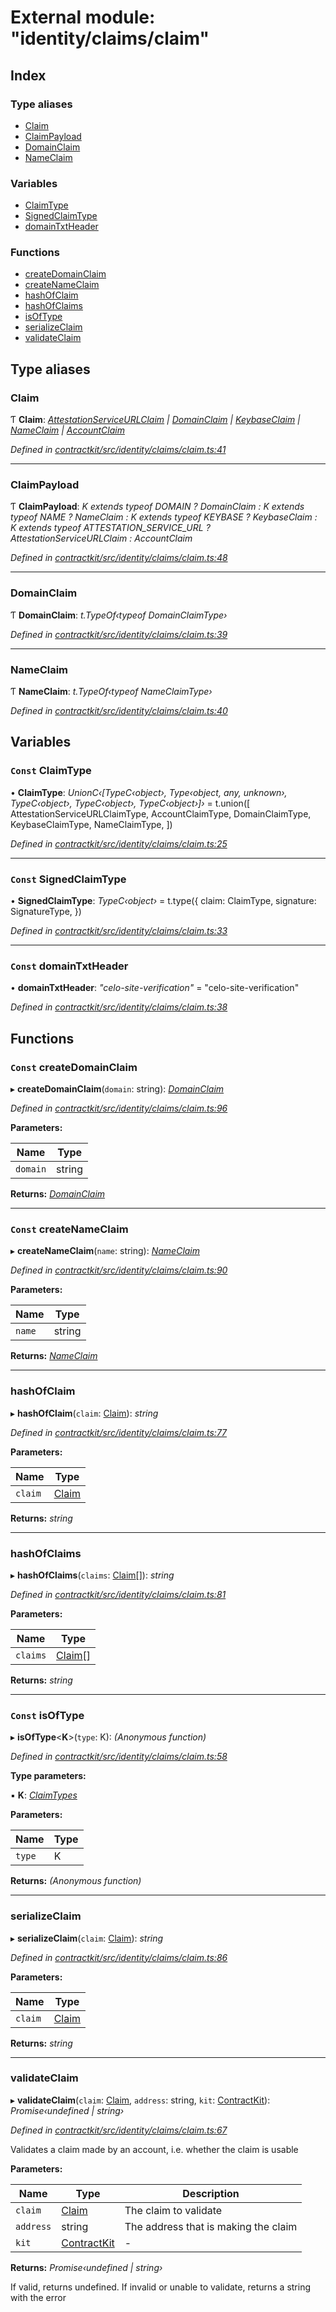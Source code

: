 # External module: "identity/claims/claim"

## Index

### Type aliases

* [Claim](_identity_claims_claim_.md#claim)
* [ClaimPayload](_identity_claims_claim_.md#claimpayload)
* [DomainClaim](_identity_claims_claim_.md#domainclaim)
* [NameClaim](_identity_claims_claim_.md#nameclaim)

### Variables

* [ClaimType](_identity_claims_claim_.md#const-claimtype)
* [SignedClaimType](_identity_claims_claim_.md#const-signedclaimtype)
* [domainTxtHeader](_identity_claims_claim_.md#const-domaintxtheader)

### Functions

* [createDomainClaim](_identity_claims_claim_.md#const-createdomainclaim)
* [createNameClaim](_identity_claims_claim_.md#const-createnameclaim)
* [hashOfClaim](_identity_claims_claim_.md#hashofclaim)
* [hashOfClaims](_identity_claims_claim_.md#hashofclaims)
* [isOfType](_identity_claims_claim_.md#const-isoftype)
* [serializeClaim](_identity_claims_claim_.md#serializeclaim)
* [validateClaim](_identity_claims_claim_.md#validateclaim)

## Type aliases

###  Claim

Ƭ **Claim**: *[AttestationServiceURLClaim](_identity_claims_attestation_service_url_.md#attestationserviceurlclaim) | [DomainClaim](_identity_claims_claim_.md#domainclaim) | [KeybaseClaim](_identity_claims_keybase_.md#keybaseclaim) | [NameClaim](_identity_claims_claim_.md#nameclaim) | [AccountClaim](_identity_claims_account_.md#accountclaim)*

*Defined in [contractkit/src/identity/claims/claim.ts:41](https://github.com/celo-org/celo-monorepo/blob/master/packages/contractkit/src/identity/claims/claim.ts#L41)*

___

###  ClaimPayload

Ƭ **ClaimPayload**: *K extends typeof DOMAIN ? DomainClaim : K extends typeof NAME ? NameClaim : K extends typeof KEYBASE ? KeybaseClaim : K extends typeof ATTESTATION_SERVICE_URL ? AttestationServiceURLClaim : AccountClaim*

*Defined in [contractkit/src/identity/claims/claim.ts:48](https://github.com/celo-org/celo-monorepo/blob/master/packages/contractkit/src/identity/claims/claim.ts#L48)*

___

###  DomainClaim

Ƭ **DomainClaim**: *t.TypeOf‹typeof DomainClaimType›*

*Defined in [contractkit/src/identity/claims/claim.ts:39](https://github.com/celo-org/celo-monorepo/blob/master/packages/contractkit/src/identity/claims/claim.ts#L39)*

___

###  NameClaim

Ƭ **NameClaim**: *t.TypeOf‹typeof NameClaimType›*

*Defined in [contractkit/src/identity/claims/claim.ts:40](https://github.com/celo-org/celo-monorepo/blob/master/packages/contractkit/src/identity/claims/claim.ts#L40)*

## Variables

### `Const` ClaimType

• **ClaimType**: *UnionC‹[TypeC‹object›, Type‹object, any, unknown›, TypeC‹object›, TypeC‹object›, TypeC‹object›]›* = t.union([
  AttestationServiceURLClaimType,
  AccountClaimType,
  DomainClaimType,
  KeybaseClaimType,
  NameClaimType,
])

*Defined in [contractkit/src/identity/claims/claim.ts:25](https://github.com/celo-org/celo-monorepo/blob/master/packages/contractkit/src/identity/claims/claim.ts#L25)*

___

### `Const` SignedClaimType

• **SignedClaimType**: *TypeC‹object›* = t.type({
  claim: ClaimType,
  signature: SignatureType,
})

*Defined in [contractkit/src/identity/claims/claim.ts:33](https://github.com/celo-org/celo-monorepo/blob/master/packages/contractkit/src/identity/claims/claim.ts#L33)*

___

### `Const` domainTxtHeader

• **domainTxtHeader**: *"celo-site-verification"* = "celo-site-verification"

*Defined in [contractkit/src/identity/claims/claim.ts:38](https://github.com/celo-org/celo-monorepo/blob/master/packages/contractkit/src/identity/claims/claim.ts#L38)*

## Functions

### `Const` createDomainClaim

▸ **createDomainClaim**(`domain`: string): *[DomainClaim](_identity_claims_claim_.md#domainclaim)*

*Defined in [contractkit/src/identity/claims/claim.ts:96](https://github.com/celo-org/celo-monorepo/blob/master/packages/contractkit/src/identity/claims/claim.ts#L96)*

**Parameters:**

Name | Type |
------ | ------ |
`domain` | string |

**Returns:** *[DomainClaim](_identity_claims_claim_.md#domainclaim)*

___

### `Const` createNameClaim

▸ **createNameClaim**(`name`: string): *[NameClaim](_identity_claims_claim_.md#nameclaim)*

*Defined in [contractkit/src/identity/claims/claim.ts:90](https://github.com/celo-org/celo-monorepo/blob/master/packages/contractkit/src/identity/claims/claim.ts#L90)*

**Parameters:**

Name | Type |
------ | ------ |
`name` | string |

**Returns:** *[NameClaim](_identity_claims_claim_.md#nameclaim)*

___

###  hashOfClaim

▸ **hashOfClaim**(`claim`: [Claim](_identity_claims_claim_.md#claim)): *string*

*Defined in [contractkit/src/identity/claims/claim.ts:77](https://github.com/celo-org/celo-monorepo/blob/master/packages/contractkit/src/identity/claims/claim.ts#L77)*

**Parameters:**

Name | Type |
------ | ------ |
`claim` | [Claim](_identity_claims_claim_.md#claim) |

**Returns:** *string*

___

###  hashOfClaims

▸ **hashOfClaims**(`claims`: [Claim](_identity_claims_claim_.md#claim)[]): *string*

*Defined in [contractkit/src/identity/claims/claim.ts:81](https://github.com/celo-org/celo-monorepo/blob/master/packages/contractkit/src/identity/claims/claim.ts#L81)*

**Parameters:**

Name | Type |
------ | ------ |
`claims` | [Claim](_identity_claims_claim_.md#claim)[] |

**Returns:** *string*

___

### `Const` isOfType

▸ **isOfType**<**K**>(`type`: K): *(Anonymous function)*

*Defined in [contractkit/src/identity/claims/claim.ts:58](https://github.com/celo-org/celo-monorepo/blob/master/packages/contractkit/src/identity/claims/claim.ts#L58)*

**Type parameters:**

▪ **K**: *[ClaimTypes](../enums/_identity_claims_types_.claimtypes.md)*

**Parameters:**

Name | Type |
------ | ------ |
`type` | K |

**Returns:** *(Anonymous function)*

___

###  serializeClaim

▸ **serializeClaim**(`claim`: [Claim](_identity_claims_claim_.md#claim)): *string*

*Defined in [contractkit/src/identity/claims/claim.ts:86](https://github.com/celo-org/celo-monorepo/blob/master/packages/contractkit/src/identity/claims/claim.ts#L86)*

**Parameters:**

Name | Type |
------ | ------ |
`claim` | [Claim](_identity_claims_claim_.md#claim) |

**Returns:** *string*

___

###  validateClaim

▸ **validateClaim**(`claim`: [Claim](_identity_claims_claim_.md#claim), `address`: string, `kit`: [ContractKit](../classes/_kit_.contractkit.md)): *Promise‹undefined | string›*

*Defined in [contractkit/src/identity/claims/claim.ts:67](https://github.com/celo-org/celo-monorepo/blob/master/packages/contractkit/src/identity/claims/claim.ts#L67)*

Validates a claim made by an account, i.e. whether the claim is usable

**Parameters:**

Name | Type | Description |
------ | ------ | ------ |
`claim` | [Claim](_identity_claims_claim_.md#claim) | The claim to validate |
`address` | string | The address that is making the claim |
`kit` | [ContractKit](../classes/_kit_.contractkit.md) | - |

**Returns:** *Promise‹undefined | string›*

If valid, returns undefined. If invalid or unable to validate, returns a string with the error
